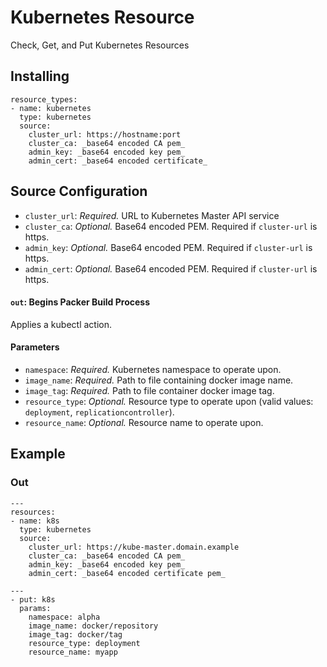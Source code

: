 # Kubernetes Resource

Check, Get, and Put Kubernetes Resources

## Installing

```
resource_types:
- name: kubernetes
  type: kubernetes
  source:
    cluster_url: https://hostname:port
    cluster_ca: _base64 encoded CA pem_
    admin_key: _base64 encoded key pem_
    admin_cert: _base64 encoded certificate_
```

## Source Configuration

* `cluster_url`: *Required.* URL to Kubernetes Master API service
* `cluster_ca`: *Optional.* Base64 encoded PEM. Required if `cluster-url` is https.
* `admin_key`: *Optional.* Base64 encoded PEM. Required if `cluster-url` is https.
* `admin_cert`: *Optional.* Base64 encoded PEM. Required if `cluster-url` is https.

#### `out`: Begins Packer Build Process

Applies a kubectl action.

#### Parameters
* `namespace`: *Required.* Kubernetes namespace to operate upon.
* `image_name`: *Required.* Path to file containing docker image name.
* `image_tag`: *Required.* Path to file container docker image tag.
* `resource_type`: *Optional.* Resource type to operate upon (valid values: `deployment`, `replicationcontroller`).
* `resource_name`: *Optional.* Resource name to operate upon.

## Example

### Out
```
---
resources:
- name: k8s
  type: kubernetes
  source:
    cluster_url: https://kube-master.domain.example
    cluster_ca: _base64 encoded CA pem_
    admin_key: _base64 encoded key pem_
    admin_cert: _base64 encoded certificate pem_
```

```
---
- put: k8s
  params:
    namespace: alpha
    image_name: docker/repository
    image_tag: docker/tag
    resource_type: deployment
    resource_name: myapp
```